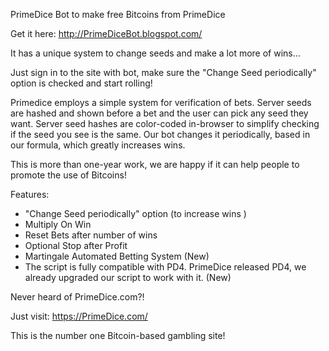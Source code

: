PrimeDice Bot to make free Bitcoins from PrimeDice

Get it here: http://PrimeDiceBot.blogspot.com/

It has a unique system to change seeds and make a lot more of wins...

Just sign in to the site with bot, make sure the "Change Seed periodically" option is checked and start rolling!

Primedice employs a simple system for verification of bets. Server seeds are hashed and shown before a bet and the user can pick any seed they want. Server seed hashes are color-coded in-browser to simplify checking if the seed you see is the same.
Our bot changes it periodically, based in our formula, which greatly increases wins.

This is more than one-year work, we are happy if it can help people to promote the use of Bitcoins!

Features:

- "Change Seed periodically" option (to increase wins )
- Multiply On Win
- Reset Bets after number of wins
- Optional Stop after Profit
- Martingale Automated Betting System (New)
- The script is fully compatible with PD4.
PrimeDice released PD4, we already upgraded our script to work with it. (New)

Never heard of PrimeDice.com?!

Just visit: https://PrimeDice.com/

This is the number one Bitcoin-based gambling site!
